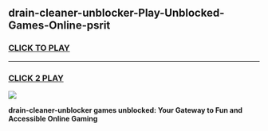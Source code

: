 
## drain-cleaner-unblocker-Play-Unblocked-Games-Online-psrit
<h3>
<a href="https://premium76.site?title=drain-cleaner-unblocker&ref=25A">CLICK TO PLAY</a></h3>
<hr>

<h3>
<a href="https://premium76.site?title=drain-cleaner-unblocker&ref=25A">CLICK 2 PLAY</a>
  
</h3>

<a href="https://premium76.site?title=drain-cleaner-unblocker&ref=25A"><img src="https://clearcache.store/games.png"></a>


**drain-cleaner-unblocker games unblocked: Your Gateway to Fun and Accessible Online Gaming**
